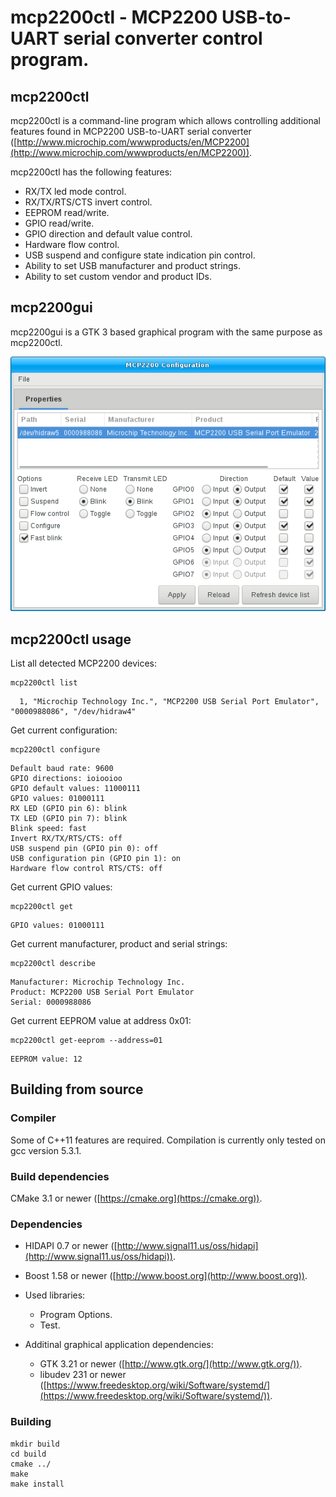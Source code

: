 # mcp2200ctl - MCP2200 USB-to-UART serial converter control program.

## mcp2200ctl

mcp2200ctl is a command-line program which allows controlling additional features found in MCP2200 USB-to-UART serial converter ([http://www.microchip.com/wwwproducts/en/MCP2200](http://www.microchip.com/wwwproducts/en/MCP2200)). 

mcp2200ctl has the following features:

 * RX/TX led mode control.
 * RX/TX/RTS/CTS invert control.
 * EEPROM read/write.
 * GPIO read/write.
 * GPIO direction and default value control.
 * Hardware flow control.
 * USB suspend and configure state indication pin control.
 * Ability to set USB manufacturer and product strings.
 * Ability to set custom vendor and product IDs.

## mcp2200gui

mcp2200gui is a GTK 3 based graphical program with the same purpose as mcp2200ctl.

![mcp2200gui screenshot](/share/screenshot.png?raw=true "Optional Title")

## mcp2200ctl usage

List all detected MCP2200 devices:
```shell
mcp2200ctl list
```
```
  1, "Microchip Technology Inc.", "MCP2200 USB Serial Port Emulator", "0000988086", "/dev/hidraw4"
```

Get current configuration:
```shell
mcp2200ctl configure
```
```
Default baud rate: 9600
GPIO directions: ioiooioo
GPIO default values: 11000111
GPIO values: 01000111
RX LED (GPIO pin 6): blink
TX LED (GPIO pin 7): blink
Blink speed: fast
Invert RX/TX/RTS/CTS: off
USB suspend pin (GPIO pin 0): off
USB configuration pin (GPIO pin 1): on
Hardware flow control RTS/CTS: off
```

Get current GPIO values:
```shell
mcp2200ctl get
```
```
GPIO values: 01000111
```

Get current manufacturer, product and serial strings:
```shell
mcp2200ctl describe
```
```
Manufacturer: Microchip Technology Inc.
Product: MCP2200 USB Serial Port Emulator
Serial: 0000988086
```

Get current EEPROM value at address 0x01:
```shell
mcp2200ctl get-eeprom --address=01
```
```
EEPROM value: 12
```

## Building from source

### Compiler

Some of C++11 features are required. Compilation is currently only tested on gcc version 5.3.1.

### Build dependencies

CMake 3.1 or newer ([https://cmake.org](https://cmake.org)).

### Dependencies

 * HIDAPI 0.7 or newer ([http://www.signal11.us/oss/hidapi](http://www.signal11.us/oss/hidapi)).
 * Boost 1.58 or newer ([http://www.boost.org](http://www.boost.org)).
 * Used libraries:
   * Program Options.
   * Test.

 * Additinal graphical application dependencies:
   * GTK 3.21 or newer ([http://www.gtk.org/](http://www.gtk.org/)).
   * libudev 231 or newer ([https://www.freedesktop.org/wiki/Software/systemd/](https://www.freedesktop.org/wiki/Software/systemd/)).

### Building

```shell
mkdir build
cd build
cmake ../
make
make install
```
